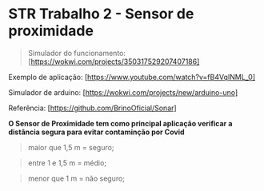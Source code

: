 # STR Trabalho 2 - Sensor de proximidade

> Simulador do funcionamento:
[https://wokwi.com/projects/350317529207407186]

Exemplo de aplicação:
[https://www.youtube.com/watch?v=fB4VqINML_0]

Simulador de arduino:
[https://wokwi.com/projects/new/arduino-uno]

Referência:
[https://github.com/BrinoOficial/Sonar]

**O Sensor de Proximidade tem como principal aplicação verificar a distância segura para evitar contaminção por Covid**

> maior que 1,5 m = seguro;

> entre 1 e 1,5 m = médio;

> menor que 1 m = não seguro;
